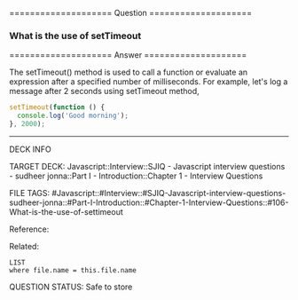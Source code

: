 ==================== Question ====================  

### What is the use of setTimeout  

==================== Answer ====================  

The setTimeout() method is used to call a function or evaluate an expression
after a specified number of milliseconds. For example, let's log a message after
2 seconds using setTimeout method,

```javascript
setTimeout(function () {
  console.log('Good morning');
}, 2000);
```

---

DECK INFO

TARGET DECK: Javascript::Interview::SJIQ - Javascript interview questions -
sudheer jonna::Part I - Introduction::Chapter 1 - Interview Questions

FILE TAGS:
#Javascript::#Interview::#SJIQ-Javascript-interview-questions-sudheer-jonna::#Part-I-Introduction::#Chapter-1-Interview-Questions::#106-What-is-the-use-of-settimeout

Reference:

Related:

```dataview
LIST
where file.name = this.file.name
```

QUESTION STATUS: Safe to store
